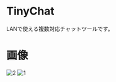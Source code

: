 # TinyChat
LANで使える複数対応チャットツールです。

# 画像
![2](https://user-images.githubusercontent.com/98020159/157441976-017b84ac-3c51-4ac8-8984-04c4c40fb301.png)
![1](https://user-images.githubusercontent.com/98020159/157441983-ae3394d0-0301-45bf-9a47-02dc68519b65.png)
